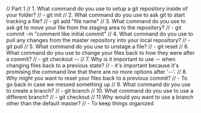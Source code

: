 // Part 1
// 1. What command do you use to setup a git repository inside of your folder?
// - git init
// 2. What command do you use to ask git to start tracking a file?
// - git add "file name"
// 3. What command do you use to ask git to move your file from the staging area to the repository?
// - git commit -m "comment like initial commit"
// 4. What command do you use to pull any changes from the master repository into your local repository?
// - git pull
// 5. What command do you use to unstage a file?
// - git reset
// 6. What command do you use to change your files back to how they were after a commit?
// - git checkout --
// 7. Why is it important to use -- when changing files back to a previous state?
// - it's important because it's promising the command line that there are no more options after '--'.
// 8. Why might you want to reset your files back to a previous commit?
// - To go back in case we messed something up
// 9. What command do you use to create a branch?
// - git branch
// 10. What command do you use to use a different branch?
// - git checkout <branch>
// 11.Why would you want to use a branch other than the default master?
// - To keep things organized
